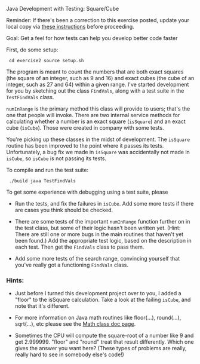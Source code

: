 Java Development with Testing: Square/Cube

Reminder: If there's been a correction to this exercise posted, update your local copy via [these instructions](https://docs.google.com/document/d/1g3b2e7wf3mWaIZ4U6MkNR5B4fQuO71y6Q341LGs45HQ/edit?usp=sharing) before proceeding.

Goal: Get a feel for how tests can help you develop better code faster

First, do some setup:

<CODE><PRE>
   cd exercise2
   source setup.sh
</PRE></CODE>

The program is meant to count the numbers that are both exact squares (the square of an integer, such as 9 and 16) and exact cubes (the cube of an integer, such as 27 and 64) within a given range. I've started development for you by sketching out the class <code>FindVals</code>, along with a test suite in the <code>TestFindVals</code> class.

<code>numInRange</code> is the primary method this class will provide to users; that's the one that people will invoke. There are two internal service methods for calculating whether a number is an exact square (<code>isSquare</code>) and an exact cube (<code>isCube</code>). Those were created in company with some tests.

You're picking up these classes in the midst of development.
The <code>isSquare</code>
routine has been improved to the point where it passes its tests.
Unfortunately, a bug fix we made in <code>isSquare</code>
was accidentally not made in <code>isCube</code>, so <code>isCube</code> is not passing its tests.

To compile and run the test suite:

<CODE><PRE>
  ./build
  java TestFindVals
</PRE></CODE>

To get some experience with debugging using a test suite, please

 - Run the tests, and fix the failures in <code>isCube</code>.
Add some more tests if there are cases you think should be checked.

 - There are some tests of the important <code>numInRange</code> function further on in the test class,
but some of their logic hasn't been written yet.
(Hint: There are still one or more bugs in the main routines that haven't yet been found.)
Add the appropriate test logic, based on the description in each test.
Then get the <code>FindVals</code> class to pass them.

 - Add some more tests of the search range, convincing yourself that you've really got a functioning <code>FindVals</code> class.


### Hints:

 - Just before I turned this development project over to you, I added a "floor" to the isSquare calculation.  Take a look at the failing <code>isCube</code>, and note that it's different.

 - For more information on Java math routines like floor(...), round(...), sqrt(...), etc
please see the
<a href="http://download.oracle.com/javase/8/docs/api/java/lang/Math.html">Math class doc page</a>.


 - Sometimes the CPU will compute the square-root of a number like 9 and get 2.999999.  "floor" and "round" treat that result differently. Which one gives the answer you want here? (These types of problems are really, really hard to see in somebody else's code!)
